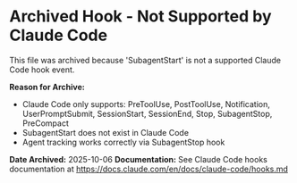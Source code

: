 # Archived Hook - Not Supported by Claude Code

This file was archived because 'SubagentStart' is not a supported Claude Code hook event.

**Reason for Archive:**
- Claude Code only supports: PreToolUse, PostToolUse, Notification, UserPromptSubmit, SessionStart, SessionEnd, Stop, SubagentStop, PreCompact
- SubagentStart does not exist in Claude Code
- Agent tracking works correctly via SubagentStop hook

**Date Archived:** 2025-10-06
**Documentation:** See Claude Code hooks documentation at https://docs.claude.com/en/docs/claude-code/hooks.md


